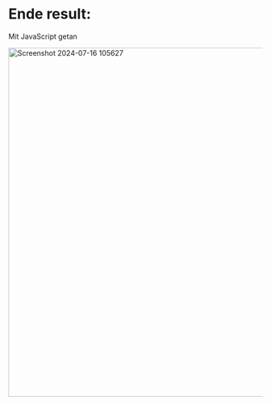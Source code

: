# Ende result:

Mit JavaScript getan

<img width="692" alt="Screenshot 2024-07-16 105627" src="https://github.com/user-attachments/assets/ecee0927-c94b-4e2b-b7cd-67dc6a2249c2">
